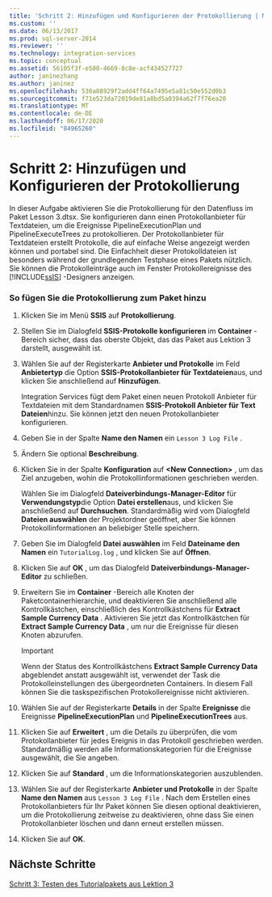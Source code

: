 ```yaml
---
title: 'Schritt 2: Hinzufügen und Konfigurieren der Protokollierung | Microsoft-Dokumentation'
ms.custom: ''
ms.date: 06/13/2017
ms.prod: sql-server-2014
ms.reviewer: ''
ms.technology: integration-services
ms.topic: conceptual
ms.assetid: 56105f3f-e500-4669-8c8e-acf434527727
author: janinezhang
ms.author: janinez
ms.openlocfilehash: 530a88929f2add4ff64a7495e5a81c50e552d0b3
ms.sourcegitcommit: f71e523da72019de81a8bd5a0394a62f7f76ea20
ms.translationtype: MT
ms.contentlocale: de-DE
ms.lasthandoff: 06/17/2020
ms.locfileid: "84965260"
---
```

# <a name="step-2-adding-and-configuring-logging"></a>Schritt 2: Hinzufügen und Konfigurieren der Protokollierung
  In dieser Aufgabe aktivieren Sie die Protokollierung für den Datenfluss im Paket Lesson 3.dtsx. Sie konfigurieren dann einen Protokollanbieter für Textdateien, um die Ereignisse PipelineExecutionPlan und PipelineExecuteTrees zu protokollieren. Der Protokollanbieter für Textdateien erstellt Protokolle, die auf einfache Weise angezeigt werden können und portabel sind. Die Einfachheit dieser Protokolldateien ist besonders während der grundlegenden Testphase eines Pakets nützlich. Sie können die Protokolleinträge auch im Fenster Protokollereignisse des [!INCLUDE[ssIS](../includes/ssis-md.md)] -Designers anzeigen.  
  
### <a name="to-add-logging-to-the-package"></a>So fügen Sie die Protokollierung zum Paket hinzu  
  
1.  Klicken Sie im Menü **SSIS** auf **Protokollierung**.  
  
2.  Stellen Sie im Dialogfeld **SSIS-Protokolle konfigurieren** im **Container** -Bereich sicher, dass das oberste Objekt, das das Paket aus Lektion 3 darstellt, ausgewählt ist.  
  
3.  Wählen Sie auf der Registerkarte **Anbieter und Protokolle** im Feld **Anbietertyp** die Option **SSIS-Protokollanbieter für Textdateien**aus, und klicken Sie anschließend auf **Hinzufügen**.  
  
     Integration Services fügt dem Paket einen neuen Protokoll Anbieter für Textdateien mit dem Standardnamen **SSIS-Protokoll Anbieter für Text Dateien**hinzu. Sie können jetzt den neuen Protokollanbieter konfigurieren.  
  
4.  Geben Sie in der Spalte **Name den Namen** ein `Lesson 3 Log File` .  
  
5.  Ändern Sie optional **Beschreibung**.  
  
6.  Klicken Sie in der Spalte **Konfiguration** auf **\<New Connection>** , um das Ziel anzugeben, wohin die Protokollinformationen geschrieben werden.  
  
     Wählen Sie im Dialogfeld **Dateiverbindungs-Manager-Editor** für **Verwendungstyp**die Option **Datei erstellen**aus, und klicken Sie anschließend auf **Durchsuchen**. Standardmäßig wird vom Dialogfeld **Dateien auswählen** der Projektordner geöffnet, aber Sie können Protokollinformationen an beliebiger Stelle speichern.  
  
7.  Geben Sie im Dialogfeld **Datei auswählen** im Feld **Dateiname den Namen** ein `TutorialLog.log` , und klicken Sie auf **Öffnen**.  
  
8.  Klicken Sie auf **OK** , um das Dialogfeld **Dateiverbindungs-Manager-Editor** zu schließen.  
  
9. Erweitern Sie im **Container** -Bereich alle Knoten der Paketcontainerhierarchie, und deaktivieren Sie anschließend alle Kontrollkästchen, einschließlich des Kontrollkästchens für **Extract Sample Currency Data** . Aktivieren Sie jetzt das Kontrollkästchen für **Extract Sample Currency Data** , um nur die Ereignisse für diesen Knoten abzurufen.  
  
    > [!IMPORTANT]  
    >  Wenn der Status des Kontrollkästchens **Extract Sample Currency Data** abgeblendet anstatt ausgewählt ist, verwendet der Task die Protokolleinstellungen des übergeordneten Containers. In diesem Fall können Sie die taskspezifischen Protokollereignisse nicht aktivieren.  
  
10. Wählen Sie auf der Registerkarte **Details** in der Spalte **Ereignisse** die Ereignisse **PipelineExecutionPlan** und **PipelineExecutionTrees** aus.  
  
11. Klicken Sie auf **Erweitert** , um die Details zu überprüfen, die vom Protokollanbieter für jedes Ereignis in das Protokoll geschrieben werden. Standardmäßig werden alle Informationskategorien für die Ereignisse ausgewählt, die Sie angeben.  
  
12. Klicken Sie auf **Standard** , um die Informationskategorien auszublenden.  
  
13. Wählen Sie auf der Registerkarte **Anbieter und Protokolle** in der Spalte **Name den Namen** aus `Lesson 3 Log File` . Nach dem Erstellen eines Protokollanbieters für Ihr Paket können Sie diesen optional deaktivieren, um die Protokollierung zeitweise zu deaktivieren, ohne dass Sie einen Protokollanbieter löschen und dann erneut erstellen müssen.  
  
14. Klicken Sie auf **OK**.  
  
## <a name="next-steps"></a>Nächste Schritte  
 [Schritt 3: Testen des Tutorialpakets aus Lektion 3](../integration-services/lesson-3-3-testing-the-lesson-3-tutorial-package.md)  
  
  
